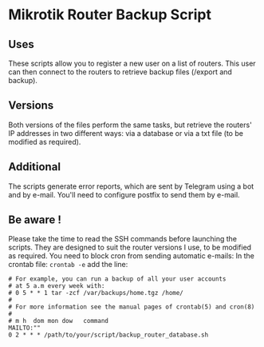 # Mikrotik Router Backup Script

## Uses
These scripts allow you to register a new user on a list of routers. This user can then connect to the routers to retrieve backup files (/export and backup).

## Versions
Both versions of the files perform the same tasks, but retrieve the routers' IP addresses in two different ways: via a database or via a txt file (to be modified as required).

## Additional
The scripts generate error reports, which are sent by Telegram using a bot and by e-mail. You'll need to configure postfix to send them by e-mail.

## Be aware !
Please take the time to read the SSH commands before launching the scripts. They are designed to suit the router versions I use, to be modified as required.
You need to block cron from sending automatic e-mails:
In the crontab file:
`crontab -e`
add the line:
```
# For example, you can run a backup of all your user accounts
# at 5 a.m every week with:
# 0 5 * * 1 tar -zcf /var/backups/home.tgz /home/
# 
# For more information see the manual pages of crontab(5) and cron(8)
# 
# m h  dom mon dow   command
MAILTO:""
0 2 * * * /path/to/your/script/backup_router_database.sh
```
